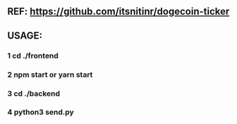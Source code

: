 ## REF: https://github.com/itsnitinr/dogecoin-ticker

## USAGE: 
### 1 cd ./frontend
### 2 npm start or yarn start
### 3 cd ./backend
### 4 python3 send.py
